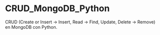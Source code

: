 # CRUD_MongoDB_Python
CRUD (Create or Insert -> Insert, Read -> Find, Update, Delete -> Remove) en MongoDB con Python.

